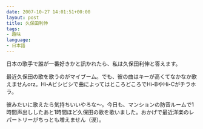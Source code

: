 ```yaml
---
date: 2007-10-27 14:01:51+00:00
layout: post
title: 久保田利伸
tags:
- 趣味
language:
- 日本語
---
```


日本の歌手で誰が一番好きかと訊かれたら、私は久保田利伸と答えます。

最近久保田の歌を歌うのがマイブーム。でも、彼の曲はキーが高くてなかなか歌えませんorz。Hi-Aビシビシで曲によってはところどころでHi-BやHi-Cがチラホラ。

彼みたいに歌えたら気持ちいいやろな～。今日も、マンションの防音ルームで1時間声出ししたあと1時間ほど久保田の歌を歌いました。おかげで最近洋楽のレパートリーがちっとも増えません（涙）。
